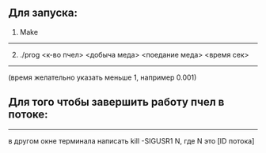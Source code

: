 Для запуска:
-----------------
  1. Make
  ***
  2. ./prog <к-во пчел> <добыча меда> <поедание меда> <время сек>
  ***
 (время желательно указать меньше 1, например 0.001)

Для того чтобы завершить работу пчел в потоке:
----------------------------------------------
***
 в другом окне терминала написать kill -SIGUSR1 N, где N это [ID потока]

